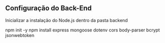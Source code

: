 ## Configuração do Back-End

Inicializar a instalação do Node.js dentro da pasta backend

npm init -y
npm install express mongoose dotenv cors body-parser bcrypt jsonwebtoken

